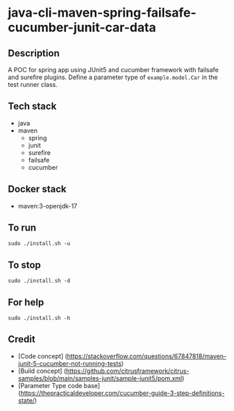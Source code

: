 # java-cli-maven-spring-failsafe-cucumber-junit-car-data

## Description
A POC for spring app using JUnit5
and cucumber framework with failsafe and surefire plugins.
Define a parameter type of `example.model.Car`
in the test runner class.

## Tech stack
- java
- maven
  - spring
  - junit
  - surefire
  - failsafe
  - cucumber

## Docker stack
- maven:3-openjdk-17

## To run
`sudo ./install.sh -u`

## To stop
`sudo ./install.sh -d`

## For help
`sudo ./install.sh -h`

## Credit
- [Code concept] (https://stackoverflow.com/questions/67847818/maven-junit-5-cucumber-not-running-tests)
- [Build concept] (https://github.com/citrusframework/citrus-samples/blob/main/samples-junit/sample-junit5/pom.xml)
- [Parameter Type code base] (https://thepracticaldeveloper.com/cucumber-guide-3-step-definitions-state/)
